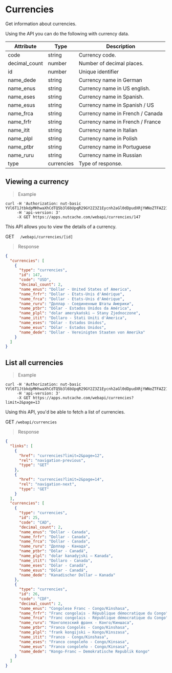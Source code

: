 # Currencies

Get information about currencies.

Using the API you can do the following with currency data.

| Attribute     | Type       | Description                      |
|---------------|------------|----------------------------------|
| code          | string     | Currency code.                   |
| decimal_count | number     | Number of decimal places.        |
| id            | number     | Unique identifier                |
| name_dede     | string     | Currency name in German          |
| name_enus     | string     | Currency name in US english.     |
| name_eses     | string     | Currency name in Spanish.        |
| name_esus     | string     | Currency name in Spanish / US    |
| name_frca     | string     | Currency name in French / Canada |
| name_frfr     | string     | Currency name in French / France |
| name_itit     | string     | Currency name in Italian         |
| name_plpl     | string     | Currency name in Polish          |
| name_ptbr     | string     | Currency name in Portuguese      |
| name_ruru     | string     | Currency name in Russian         |
| type          | currencies | Type of response.                |

## Viewing a currency

>Example

```shell
curl -H 'Authorization: nut-basic YVl6T1JtbkdpMHhwaXhCdTQ5b3l6bUpqR29GY2Z3Z1Eycnh2aGl0dDpudXRjYWNoZTFAZ21haWwuY29tOkR5bmFjb20xMjM=' 
     -H 'api-version: 3' 
	 -X GET https://apps.nutcache.com/webapi/currencies/147
```

This API allows you to view the details of a currency.

<span class="http-method http-get">GET</span> `  /webapi/currencies/[id]`

>Response

```json
{
  "currencies": [
    {
      "type": "currencies",
      "id": 147,
      "code": "USD",
      "decimal_count": 2,
      "name_enus": "Dollar - United States of America",
      "name_frfr": "Dollar - Etats-Unis d'Amérique",
      "name_frca": "Dollar - Etats-Unis d'Amérique",
      "name_ruru": "Доллар - Соединенные Штаты Америки",
      "name_ptbr": "Dólar - Estados Unidos da América",
      "name_plpl": "dolar amerykański – Stany Zjednoczone",
      "name_itit": "Dollaro - Stati Uniti d'America",
      "name_eses": "Dólar - Estados Unidos",
      "name_esus": "Dólar - Estados Unidos",
      "name_dede": "Dollar - Vereinigten Staaten von Amerika"
    }
  ]
}
```

## List all currencies

>Example

```shell
curl -H 'Authorization: nut-basic YVl6T1JtbkdpMHhwaXhCdTQ5b3l6bUpqR29GY2Z3Z1Eycnh2aGl0dDpudXRjYWNoZTFAZ21haWwuY29tOkR5bmFjb20xMjM=' 
     -H 'api-version: 3' 
	 -X GET https://apps.nutcache.com/webapi/currencies?limit=2&page=13
```

Using this API, you'd be able to fetch a list of currencies.

<span class="http-method http-get">GET</span> `/webapi/currencies`

>Response

```json
{
  "links": [
    {
      "href": "currencies?limit=2&page=12",
      "rel": "navigation-previous",
      "type": "GET"
    },
    {
      "href": "currencies?limit=2&page=14",
      "rel": "navigation-next",
      "type": "GET"
    }
  ],
  "currencies": [
    {
      "type": "currencies",
      "id": 25,
      "code": "CAD",
      "decimal_count": 2,
      "name_enus": "Dollar - Canada",
      "name_frfr": "Dollar - Canada",
      "name_frca": "Dollar - Canada",
      "name_ruru": "Доллар - Канада",
      "name_ptbr": "Dólar - Canadá",
      "name_plpl": "dolar kanadyjski – Kanada",
      "name_itit": "Dollaro - Canada",
      "name_eses": "Dólar - Canadá",
      "name_esus": "Dólar - Canadá",
      "name_dede": "Kanadischer Dollar – Kanada"
    },
    {
      "type": "currencies",
      "id": 26,
      "code": "CDF",
      "decimal_count": 2,
      "name_enus": "Congolese Franc - Congo/Kinshasa",
      "name_frfr": "Franc congolais - République démocratique du Congo",
      "name_frca": "Franc congolais - République démocratique du Congo",
      "name_ruru": "Конголезский франк - Конго/Киншаса",
      "name_ptbr": "Franco Congolês - Congo/Kinshasa",
      "name_plpl": "frank kongijski – Kongo/Kinszasa",
      "name_itit": "Franco - Congo/Kinshasa",
      "name_eses": "Franco congoleño - Congo/Kinsasa",
      "name_esus": "Franco congoleño - Congo/Kinsasa",
      "name_dede": "Kongo-Franc – Demokratische Republik Kongo"
    }
  ]
}
```